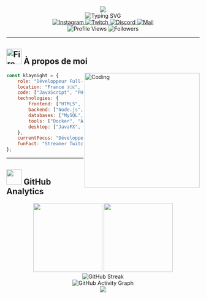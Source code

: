 <div align="center">
  <img src="https://capsule-render.vercel.app/api?type=waving&color=gradient&customColorList=6,11,20&height=180&section=header&text=Klaynight&fontSize=42&fontColor=fff&animation=twinkling&fontAlignY=32" />
</div>
<div align="center">
  <img src="https://readme-typing-svg.herokuapp.com?font=Fira+Code&weight=600&size=28&duration=4000&pause=1000&color=58A6FF&center=true&vCenter=true&multiline=true&width=600&height=100&lines=🚀+Développeur+Web+%26+App;💻+Passionné+de+Technologie;" alt="Typing SVG" />
</div>
<div align="center">
  <a href="https://www.instagram.com/klaynight/" target="_blank">
    <img src="https://img.shields.io/badge/Instagram-E4405F?style=for-the-badge&logo=instagram&logoColor=white&shadow=0px_4px_8px_rgba(0,0,0,0.3)" alt="Instagram" />
  </a>
  <a href="https://twitch.tv/klaynight" target="_blank">
    <img src="https://img.shields.io/badge/Twitch-9146FF?style=for-the-badge&logo=twitch&logoColor=white&shadow=0px_4px_8px_rgba(0,0,0,0.3)" alt="Twitch" />
  </a>
  <a href="https://discord.com/users/457275321171968000" target="_blank">
    <img src="https://img.shields.io/badge/Discord-5865F2?style=for-the-badge&logo=discord&logoColor=white&shadow=0px_4px_8px_rgba(0,0,0,0.3)" alt="Discord" />
  </a>
  <a href="mailto:contact@klaynight.fr" target="_blank">
    <img src="https://img.shields.io/badge/Mail-D14836?style=for-the-badge&logo=gmail&logoColor=white&shadow=0px_4px_8px_rgba(0,0,0,0.3)" alt="Mail" />
  </a>
</div>
<div align="center">
  <img src="https://komarev.com/ghpvc/?username=Klaynight-dev&color=blueviolet&style=for-the-badge&label=Profile+Views" alt="Profile Views" />
  <img src="https://img.shields.io/github/followers/Klaynight-dev?style=for-the-badge&color=blue&labelColor=black&label=Followers" alt="Followers" />
</div>

---

## <img src="https://user-images.githubusercontent.com/74038190/216122041-518ac897-8d92-4c6b-9b3f-ca01dcaf38ee.png" alt="Fire" width="40" /> **À propos de moi**

<img align="right" alt="Coding" width="300" src="https://user-images.githubusercontent.com/74038190/229223263-cf2e4b07-2615-4f87-9c38-e37600f8381a.gif">

```javascript
const klaynight = {
    role: "Développeur Full-Stack",
    location: "France 🇫🇷",
    code: ["JavaScript", "PHP", "Python", "Java", "C"],
    technologies: {
        frontend: ["HTML5", "CSS3", "JavaScript", "TailwindCSS", "Bootstrap"],
        backend: ["Node.js", "PHP", "Python", "Java"],
        databases: ["MySQL", "PostgreSQL", "SQL"],
        tools: ["Docker", "Azure", "VS Code", "Git", "Webpack"],
        desktop: ["JavaFX", "FXML", "Scene Builder"]
    },
    currentFocus: "Développement d'applications web modernes",
    funFact: "Streamer Twitch pendant mon temps libre ! 🎮"
};
```

---

## <img src="https://user-images.githubusercontent.com/74038190/212257467-871d32b7-e401-42e8-a166-fcfd7baa4c6b.gif" width="40"> **GitHub Analytics**

<div align="center">
  <img height="180em" src="https://github-readme-stats.vercel.app/api?username=Klaynight-dev&show_icons=true&theme=react&include_all_commits=true&count_private=true&hide_border=true&bg_color=0D1117&title_color=58A6FF&icon_color=58A6FF&text_color=c9d1d9"/>
  <img height="180em" src="https://github-readme-stats.vercel.app/api/top-langs/?username=Klaynight-dev&layout=compact&theme=react&hide_border=true&bg_color=0D1117&title_color=58A6FF&text_color=c9d1d9"/>
</div>

<div align="center">
  <img src="https://github-readme-streak-stats.herokuapp.com/?user=Klaynight-dev&theme=react&hide_border=true&background=0D1117&stroke=58A6FF&ring=58A6FF&fire=58A6FF&currStreakLabel=58A6FF" alt="GitHub Streak" />
</div>

<div align="center">
  <img src="https://github-readme-activity-graph.vercel.app/graph?username=Klaynight-dev&bg_color=0D1117&color=58A6FF&line=58A6FF&point=FFFFFF&area=true&hide_border=true" alt="GitHub Activity Graph" />
</div>

<div align="center">
  <img src="https://capsule-render.vercel.app/api?type=waving&color=gradient&customColorList=6,11,20&height=100&section=footer&animation=twinkling" />
</div>
